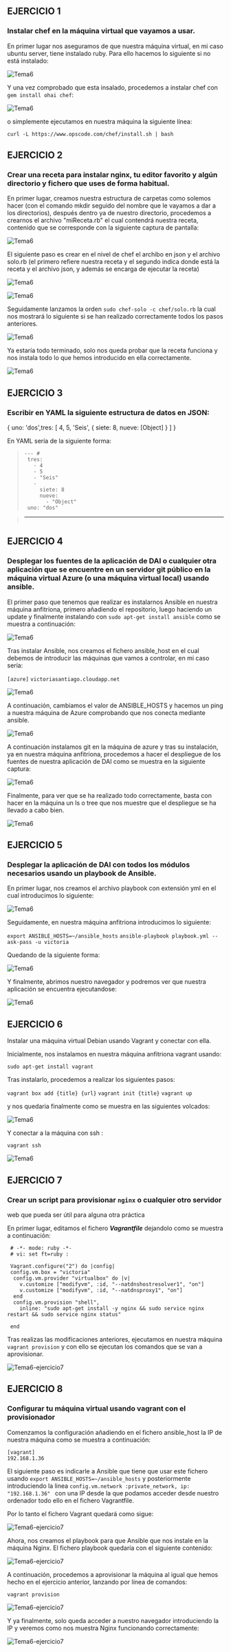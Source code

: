 ## EJERCICIO 1
### Instalar chef en la máquina virtual que vayamos a usar.
En primer lugar nos aseguramos de que nuestra máquina virtual, en mi caso ubuntu server, tiene instalado ruby. Para ello hacemos lo siguiente si no está instalado:

![Tema6](http://ubuntuone.com/03kj6twlbMFEx93l6hZBoh)


Y una vez comprobado que esta insalado, procedemos a instalar chef con `gem install ohai chef`:

![Tema6](http://ubuntuone.com/0LgmXYqd3KeqlYXXyKKBxx)

o simplemente ejecutamos en nuestra máquina la siguiente línea:

`curl -L https://www.opscode.com/chef/install.sh | bash`

## EJERCICIO 2
### Crear una receta para instalar nginx, tu editor favorito y algún directorio y fichero que uses de forma habitual.

En primer lugar, creamos nuestra estructura de carpetas como solemos hacer (con el comando mkdir seguido del nombre que le vayamos a dar a los directorios), después dentro ya de nuestro directorio, procedemos a crearnos el archivo "miReceta.rb" el cual contendrá nuestra receta, contenido que se corresponde con la siguiente captura de pantalla:

![Tema6](http://ubuntuone.com/75fpt3NPBBW6AyEMFQBLac)

El siguiente paso es crear en el nivel de chef el archibo en json y el archivo solo.rb (el primero refiere nuestra receta y el segundo indica donde está la receta y el archivo json, y además se encarga de ejecutar la receta)

![Tema6](http://ubuntuone.com/5H0GEw7mp872tWM3fG6b7r)

![Tema6](http://ubuntuone.com/6YTTZPyAUhLd5UDGG3Zc3g)

Seguidamente lanzamos la orden `sudo chef-solo -c chef/solo.rb` la cual nos mostrará lo siguiente si se han realizado correctamente todos los pasos anteriores.

![Tema6](http://ubuntuone.com/7EhyqPlWblkO2Ie40dYklZ)

Ya estaría todo terminado, solo nos queda probar que la receta funciona y nos instala todo lo que hemos introducido en ella correctamente.

![Tema6](http://ubuntuone.com/7T3e9W3XrQ9Yl2MEwg4n9r)




## EJERCICIO 3
### Escribir en YAML la siguiente estructura de datos en JSON:
{ uno: &#39;dos&#39;,tres: [ 4, 5, &#39;Seis&#39;, { siete: 8, nueve: [Object] } ] }

En YAML sería de la siguiente forma:

> ```
> --- # 
>  tres:
>    - 4
>    - 5
>    - "Seis"
>    -
>      siete: 8
>      nueve:
>        - "Object"
>  uno: "dos"

> ---
> ```


## EJERCICIO 4
### Desplegar los fuentes de la aplicación de DAI o cualquier otra aplicación que se encuentre en un servidor git público en la máquina virtual Azure (o una máquina virtual local) usando ansible.

El primer paso que tenemos que realizar es instalarnos Ansible en nuestra máquina anfitriona, primero añadiendo el repositorio, luego haciendo un update y finalmente instalando con `sudo apt-get install ansible` como se muestra a continuación:

![Tema6](http://ubuntuone.com/1ADYpCoerrWUWIXBfLDO7O)


Tras instalar Ansible, nos creamos el fichero ansible_host en el cual debemos de introducir las máquinas que vamos a controlar, en mi caso sería:

`[azure]`
`victoriasantiago.cloudapp.net`

![Tema6](http://ubuntuone.com/3k61J2ofJemgBsOovQpS7y)

A continuación, cambiamos el valor de ANSIBLE_HOSTS y hacemos un ping a nuestra máquina de Azure comprobando que nos conecta mediante ansible.

![Tema6](http://ubuntuone.com/5ODQV45JN9xwfutpFDzQ2S)

A continuación instalamos git en la máquina de azure y tras su instalación, ya en nuestra máquina anfitriona, procedemos a hacer el despliegue de los fuentes de nuestra aplicación de DAI como se muestra en la siguiente captura:

![Tema6](http://ubuntuone.com/7Wef1yaLAyYHJ9yP4p802U)

Finalmente, para ver que se ha realizado todo correctamente, basta con hacer en la máquina un ls o tree que nos muestre que el despliegue se ha llevado a cabo bien.

![Tema6](http://ubuntuone.com/4Ch1wWfQXFdzs6fgrHBMlo)


## EJERCICIO 5
### Desplegar la aplicación de DAI con todos los módulos necesarios usando un playbook de Ansible.

En primer lugar, nos creamos el archivo playbook con extensión yml en el cual introducimos lo siguiente:

![Tema6](http://ubuntuone.com/4UaSuda6ZvE1pf8nrkhexu)

Seguidamente, en nuestra máquina anfitriona introducimos lo siguiente:

`export ANSIBLE_HOSTS=~/ansible_hosts`
`ansible-playbook playbook.yml --ask-pass -u victoria`

Quedando de la siguiente forma:

![Tema6](http://ubuntuone.com/14pxhjeWeBbmbrHWLWdhXm)


Y finalmente, abrimos nuestro navegador y podremos ver que nuestra aplicación se encuentra ejecutandose:

![Tema6](http://ubuntuone.com/0alDyvrQbLTdFcRmAWr7fS)


## EJERCICIO 6
Instalar una máquina virtual Debian usando Vagrant y conectar con ella.

Inicialmente, nos instalamos en nuestra máquina anfitriona vagrant usando:

`sudo apt-get install vagrant`

Tras instalarlo, procedemos a realizar los siguientes pasos:

`vagrant box add {title} {url}`
`vagrant init {title}`
`vagrant up`

y nos quedaria finalmente como se muestra en las siguientes volcados:

![Tema6](http://ubuntuone.com/1bFtNiLMltht4iXj2nMhjY)

Y conectar a la máquina con ssh :

`vagrant ssh`

![Tema6](http://ubuntuone.com/5T8AJ8E7A6mcuZNsEB4rw0)


## EJERCICIO 7
### Crear un script para provisionar `nginx` o cualquier otro servidor
web que pueda ser útil para alguna otra práctica

En primer lugar, editamos el fichero ***Vagrantfile*** dejandolo como se muestra a continuación:

``` 
 # -*- mode: ruby -*-
 # vi: set ft=ruby :

 Vagrant.configure("2") do |config|
 config.vm.box = "victoria"
  config.vm.provider "virtualbox" do |v|
    v.customize ["modifyvm", :id, "--natdnshostresolver1", "on"]
    v.customize ["modifyvm", :id, "--natdnsproxy1", "on"]
  end
  config.vm.provision "shell",
    inline: "sudo apt-get install -y nginx && sudo service nginx restart && sudo service nginx status"

 end
``` 

Tras realizas las modificaciones anteriores, ejecutamos en nuestra máquina `vagrant provision` y con ello se ejecutan los comandos que se van a aprovisionar.

![Tema6-ejercicio7](https://dl.dropbox.com/s/tecldglnf22x481/ejejerciio7.png)


## EJERCICIO 8
### Configurar tu máquina virtual usando vagrant con el provisionador

Comenzamos la configuración añadiendo en el fichero ansible_host la IP de nuestra máquina como se muestra a continuación:

```
[vagrant]
192.168.1.36
```
El siguiente paso es indicarle a Ansible que tiene que usar este fichero usando `export ANSIBLE_HOSTS=~/ansible_hosts` y posteriormente introduciendo la linea `config.vm.network :private_network, ip: "192.168.1.36" ` con una IP desde la que podamos acceder desde nuestro ordenador todo ello en el fichero Vagrantfile.

Por lo tanto el fichero Vagrant quedará como sigue:

![Tema6-ejercicio7](http://ubuntuone.com/2Wre8oX4Zpj2HOGECb2hLs)

Ahora, nos creamos el playbook para que Ansible que nos instale en la máquina Nginx. El fichero playbook quedaría con el siguiente contenido:

![Tema6-ejercicio7](http://ubuntuone.com/0xtBuucj4cN88DN0nSdsAs)


A continuación, procedemos a aprovisionar la máquina al igual que hemos hecho en el ejercicio anterior, lanzando por línea de comandos:

`vagrant provision`

![Tema6-ejercicio7](https://dl.dropbox.com/s/rtrqp4xlw9vsf1s/ejercicio8_tema6_3.png)

Y ya finalmente, solo queda acceder a nuestro navegador introduciendo la IP y veremos como nos muestra Nginx funcionando correctamente:

![Tema6-ejercicio7](https://dl.dropbox.com/s/m226nqn6hmnnvq4/pant.png)



